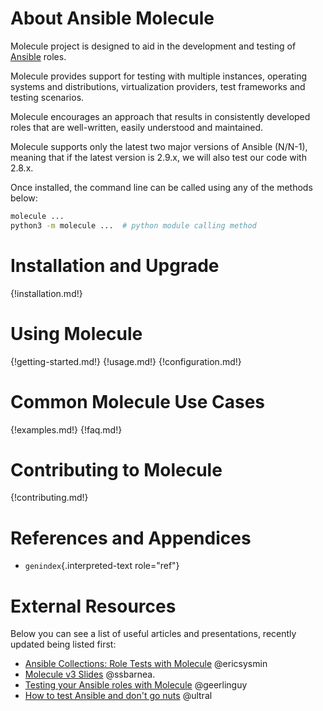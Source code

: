 # About Ansible Molecule

Molecule project is designed to aid in the development and testing of
[Ansible](https://ansible.com) roles.

Molecule provides support for testing with multiple instances, operating
systems and distributions, virtualization providers, test frameworks and
testing scenarios.

Molecule encourages an approach that results in consistently developed
roles that are well-written, easily understood and maintained.

Molecule supports only the latest two major versions of Ansible (N/N-1),
meaning that if the latest version is 2.9.x, we will also test our code
with 2.8.x.

Once installed, the command line can be called using any of the methods
below:

```bash
molecule ...
python3 -m molecule ...  # python module calling method
```

# Installation and Upgrade

{!installation.md!}

# Using Molecule

{!getting-started.md!}
{!usage.md!}
{!configuration.md!}

# Common Molecule Use Cases

{!examples.md!}
{!faq.md!}

# Contributing to Molecule

{!contributing.md!}

# References and Appendices

- `genindex`{.interpreted-text role="ref"}

# External Resources

Below you can see a list of useful articles and presentations, recently
updated being listed first:

- [Ansible Collections: Role Tests with
  Molecule](https://ericsysmin.com/2020/04/30/ansible-collections-role-tests-with-molecule/)
  @ericsysmin
- [Molecule v3 Slides](https://sbarnea.com/slides/molecule/#/)
  @ssbarnea.
- [Testing your Ansible roles with
  Molecule](https://www.jeffgeerling.com/blog/2018/testing-your-ansible-roles-molecule)
  @geerlinguy
- [How to test Ansible and don't go
  nuts](https://www.goncharov.xyz/it/ansible-testing-en.html)
  @ultral
